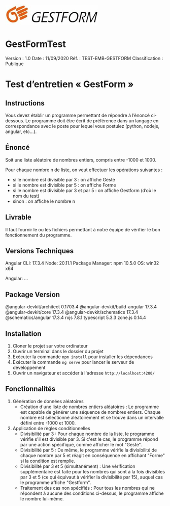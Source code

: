 ![gestform.png](gestform.png)
# GestFormTest
Version : 1.0
Date : 11/09/2020
Réf. : TEST-EMB-GESTFORM
Classification : Publique

# Test d’entretien « GestForm »
## Instructions
Vous devez établir un programme permettant de répondre à l’énoncé ci-dessous.
Le programme doit être écrit de préférence dans un langage en correspondance 
avec le poste pour lequel vous postulez (python, nodejs, angular, etc...).
## Énoncé
Soit une liste aléatoire de nombres entiers, compris entre -1000 et 1000. 

Pour chaque nombre n de liste, on veut effectuer les opérations suivantes :
* si le nombre est divisible par 3 : on affiche Geste
* si le nombre est divisible par 5 : on affiche Forme
* si le nombre est divisible par 3 et par 5 : on affiche Gestform (d’où le nom du test)
* sinon : on affiche le nombre n
## Livrable
Il faut fournir le ou les fichiers permettant à notre équipe de vérifier le bon fonctionnement du programme.

## Versions Techniques

Angular CLI: 17.3.4
Node: 20.11.1
Package Manager: npm 10.5.0
OS: win32 x64


Angular:
...

Package                      Version
------------------------------------------------------
@angular-devkit/architect       0.1703.4
@angular-devkit/build-angular   17.3.4
@angular-devkit/core            17.3.4
@angular-devkit/schematics      17.3.4
@schematics/angular             17.3.4
rxjs                            7.8.1
typescript                      5.3.3
zone.js                         0.14.4


## Installation

1. Cloner le projet sur votre ordinateur
2. Ouvrir un terminal dans le dossier du projet
3. Exécuter la commande `npm install` pour installer les dépendances
4. Exécuter la commande `ng serve` pour lancer le serveur de développement
5. Ouvrir un navigateur et accéder à l'adresse `http://localhost:4200/`

## Fonctionnalités

1. Génération de données aléatoires
   * Création d'une liste de nombres entiers aléatoires : Le programme est capable de générer une séquence de nombres entiers. Chaque nombre est sélectionné aléatoirement et se trouve dans un intervalle défini entre -1000 et 1000.
2. Application de règles conditionnelles
   * Divisibilité par 3 : Pour chaque nombre de la liste, le programme vérifie s'il est divisible par 3. Si c'est le cas, le programme répond par une action spécifique, comme afficher le mot "Geste".
   * Divisibilité par 5 : De même, le programme vérifie la divisibilité de chaque nombre par 5 et réagit en conséquence en affichant "Forme" si la condition est remplie.
   * Divisibilité par 3 et 5 (simultanément) : Une vérification supplémentaire est faite pour les nombres qui sont à la fois divisibles par 3 et 5 (ce qui équivaut à vérifier la divisibilité par 15), auquel cas le programme affiche "Gestform".
   * Traitement des cas non spécifiés : Pour tous les nombres qui ne répondent à aucune des conditions ci-dessus, le programme affiche le nombre lui-même.

